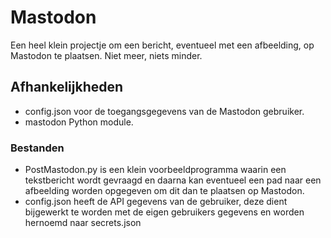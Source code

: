 # Mastodon
Een heel klein projectje om een bericht, eventueel met een afbeelding, op Mastodon te plaatsen. Niet meer, niets minder.

## Afhankelijkheden
* config.json voor de toegangsgegevens van de Mastodon gebruiker.
* mastodon Python module. 

### Bestanden
* PostMastodon.py is een klein voorbeeldprogramma waarin een tekstbericht wordt gevraagd en daarna kan eventueel een pad naar een afbeelding worden opgegeven om dit dan te plaatsen op Mastodon.
* config.json heeft de API gegevens van de gebruiker, deze dient bijgewerkt te worden met de eigen gebruikers gegevens en worden hernoemd naar secrets.json
